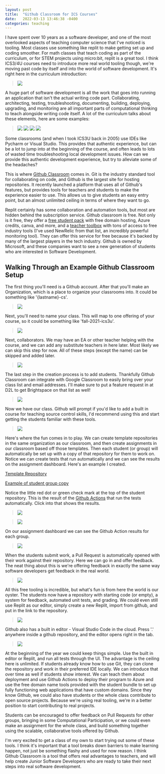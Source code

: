 ```yaml
---
layout: post
title:  "Github Classroom for ICS Courses"
date:   2022-03-13 13:46:38 -0400
categories: teaching
---
```


I have spent over 10 years as a software developer, and one of the most overlooked aspects of teaching computer science that I've noticed is tooling.  Most classes use something like replit to make getting set up and coding smoother.  For math classes that teach coding as part of the curriculum, or for STEM projects using micro:bit, replit is a great tool.  I think ICS3/4U courses need to introduce more real world tooling though, we're moving past code by itself and into the world of software development.  It's right here in the curriculum introduction:

> ![](/assets/img/icscurric.png)

A huge part of software development is all the work that goes into running an application that isn't the actual writing code part.  Collaborating, architecting, testing, troubleshooting, documenting, building, deploying, upgrading, and monitoring are all important parts of computational thinking to teach alongside writing code itself.  A lot of the curriculum talks about these elements, here are some examples:

> ![](/assets/img/curic1.png)
> ![](/assets/img/curic2.png)
> ![](/assets/img/curic3.png)
> ![](/assets/img/curic4.png)

Some classrooms (and when I took ICS3U back in 2005) use IDEs like Pycharm or Visual Studio.  This provides that authentic experience, but can be a lot to jump into at the beginning of the course, and often leads to lots of wasted time troubleshooting local development issues.  How can we provide this authentic development experience, but try to alleviate some of the headaches?

This is where [Github Classroom](https://classroom.github.com/classrooms) comes in.  Git is the industry standard tool for collaborating on code, and Github is the largest site for hosting repositories.  It recently launched a platform that uses all of Github's features, but provides tools for teachers and students to make the experience easier to use.  This allows us to give students an easy entry point, but an almost unlimited ceiling in terms of where they want to go.  

Replit certainly has some collaboration and automation tools, but most are hidden behind the subscription service.  Github classroom is free.  Not only is it free, they offer a [free student pack](https://education.github.com/pack) with free domain hosting, Azure credits, canva, and more, and a [teacher toolbox](https://education.github.com/toolbox) with tons of access to free industry tools (I've used NewRelic from that list, an incredibly powerful monitoring tool).  They can offer this service for free because it's backed by many of the largest players in the tech industry.  Github is owned by Microsoft, and these companies want to see a new generation of students who are interested in Software Development.

## Walking Through an Example Github Classroom Setup

The first thing you'll need is a Github account.  After that you'll make an Organization, which is a place to organize your classrooms into.  It could be something like '{lastname}-cs'.  

> ![](/assets/img/org.png)

Next, you'll need to name your class.  This will map to one offering of your course, so it could be something like 'fall-2021-ics3u'.  

> ![](/assets/img/classname.png)

Next, collaborators.  We may have an EA or other teacher helping with the course, and we can add any substitute teachers in here later.  Most likely we can skip this step for now.  All of these steps (except the name) can be skipped and added later.

> ![](/assets/img/colab.png)

The last step in the creation process is to add students.  Thankfully Github Classroom can integrate with Google Classroom to easily bring over your class list and email addresses.  I'll make sure to put a feature request in at D2L to get Brightspace on that list as well!

> ![](/assets/img/sis.png)

Now we have our class.  Github will prompt if you'd like to add a built in course for teaching source control skills, I'd recommend using this and start getting the students familiar with these tools.  

> ![](/assets/img/class.png)

Here's where the fun comes in to play.  We can create template repositories in the same organization as our classroom, and then create assignments in our classroom based off those templates.  Then each student (or group) will automatically be set up with a copy of that repository for them to work on.  Notice we can create tests that run automatically and we can see the results on the assignment dashboard.  Here's an example I created.

[Template Repository](https://github.com/cs-alkema/test-assignment-template)

[Example of student group copy](https://github.com/cs-alkema/test-assignment-team-best)

Notice the little red dot or green check mark at the top of the student repository.  This is the result of the [Github Actions](https://github.com/features/actions) that run the tests automatically.  Click into that shows the results.

> ![](/assets/img/actions.png)

> ![](/assets/img/actionresult.png)

On our assignment dashboard we can see the Github Action results for each group.

> ![](/assets/img/dash.png)

When the students submit work, a Pull Request is automatically opened with their work against their repository.  Here we can go in and offer feedback.  The neat thing about this is we're offering feedback in exactly the same way software developers get feedback in the real world.  

> ![](/assets/img/pr.png)

All this free tooling is incredible, but what's fun is from here the world is our oyster.  The students now have a repository with starting code (or empty), a system for feedback, automated unit tests, and grading.  We could even still use Replit as our editor, simply create a new Replit, import from github, and put in the link to the repository.

> ![](/assets/img/replit.png)

Github also has a built in editor - Visual Studio Code in the cloud.  Press '.' anywhere inside a github repository, and the editor opens right in the tab.  

> ![](/assets/img/vscode.png)

At the beginning of the year we could keep things simple.  Use the built in editor or Replit, and run all tests through the UI.  The advantage is the ceiling here is unlimited.  If students already know how to use Git, they can clone the repository and work in their preferred IDE locally.  We can introduce that over time as well if students show interest.  We can teach them about deployment and use Github Actions to deploy their program to Azure and use the free domain name tools provided with the student bundle to set up fully functioning web applications that have custom domains.  Since they know Github, we could also have students or the whole class contribute to open source projects.  Because we're using real tooling, we're in a better position to start contributing to real projects.  

Students can be encouraged to offer feedback on Pull Requests for other groups, bringing in some Computational Participation, or we could even make an assignment for the whole class, and build something together using the scalable, collaborative tools offered by Github.  

I'm very excited to get a class of my own to start trying out some of these tools.  I think it's important that a tool breaks down barriers to make learning happen, not just be something flashy and used for now reason.  I think Github Classroom is a tool that offers real advantages to teachers, and will help create Junior Software Developers who are ready to take their next steps into real software development.  